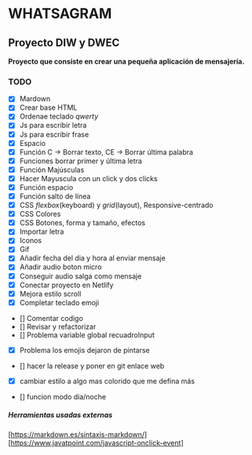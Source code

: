 # WHATSAGRAM
## Proyecto DIW y DWEC 

**Proyecto que consiste en crear una pequeña aplicación de mensajería.**

### TODO

- [x] Mardown
- [x] Crear base HTML
- [x] Ordenae teclado *qwerty*
- [x] Js para escribir letra
- [x] Js para escribir frase
- [x] Espacio
- [x] Función C -> Borrar texto, CE -> Borrar última palabra
- [x] Funciones borrar primer y última letra
- [x] Función Majúsculas
- [x] Hacer Mayuscula con un click y dos clicks
- [x] Función espacio
- [x] Función salto de línea
- [x] CSS *flexbox*(keyboard) y *grid*(layout), Responsive-centrado
- [x] CSS Colores
- [x] CSS Botones, forma y tamaño, efectos
- [x] Importar letra
- [x] Iconos
- [x] Gif
- [x] Añadir fecha del dia y hora al enviar mensaje
- [x] Añadir audio boton micro
- [x] Conseguir audio salga como mensaje
- [x] Conectar proyecto en Netlify
- [x] Mejora estilo scroll
- [x] Completar teclado emoji
- [] Comentar codigo
- [] Revisar y refactorizar
- [] Problema variable global recuadroInput
- [x] Problema los emojis dejaron de pintarse
- [] hacer la release y poner en git enlace web
- [x] cambiar estilo a algo mas colorido que me defina más
- [] funcion modo dia/noche

##### Herramientas usadas externas
[https://markdown.es/sintaxis-markdown/]
[https://www.javatpoint.com/javascript-onclick-event]